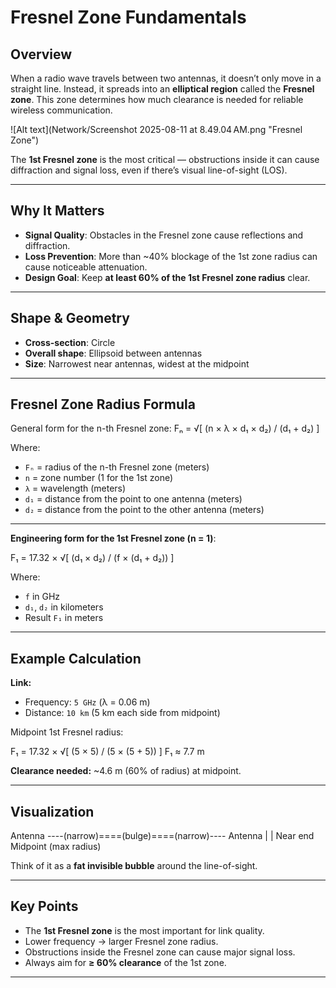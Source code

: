 # Fresnel Zone Fundamentals

##  Overview
When a radio wave travels between two antennas, it doesn’t only move in a straight line. Instead, it spreads into an **elliptical region** called the **Fresnel zone**. This zone determines how much clearance is needed for reliable wireless communication.

![Alt text](Network/Screenshot 2025-08-11 at 8.49.04 AM.png "Fresnel Zone")


The **1st Fresnel zone** is the most critical — obstructions inside it can cause diffraction and signal loss, even if there’s visual line-of-sight (LOS).

---

##  Why It Matters
- **Signal Quality**: Obstacles in the Fresnel zone cause reflections and diffraction.
- **Loss Prevention**: More than ~40% blockage of the 1st zone radius can cause noticeable attenuation.
- **Design Goal**: Keep **at least 60% of the 1st Fresnel zone radius** clear.

---

##  Shape & Geometry
- **Cross-section**: Circle  
- **Overall shape**: Ellipsoid between antennas  
- **Size**: Narrowest near antennas, widest at the midpoint

---

##  Fresnel Zone Radius Formula

General form for the n-th Fresnel zone:
Fₙ = √[ (n × λ × d₁ × d₂) / (d₁ + d₂) ]


Where:
- `Fₙ` = radius of the n-th Fresnel zone (meters)
- `n` = zone number (1 for the 1st zone)
- `λ` = wavelength (meters)
- `d₁` = distance from the point to one antenna (meters)
- `d₂` = distance from the point to the other antenna (meters)

---

**Engineering form for the 1st Fresnel zone (n = 1)**:

F₁ = 17.32 × √[ (d₁ × d₂) / (f × (d₁ + d₂)) ]


Where:
- `f` in GHz
- `d₁`, `d₂` in kilometers
- Result `F₁` in meters

---

##  Example Calculation
**Link:**
- Frequency: `5 GHz` (λ = 0.06 m)
- Distance: `10 km` (5 km each side from midpoint)

Midpoint 1st Fresnel radius:

F₁ = 17.32 × √[ (5 × 5) / (5 × (5 + 5)) ]
F₁ ≈ 7.7 m


**Clearance needed:** ~4.6 m (60% of radius) at midpoint.

---

##  Visualization

Antenna ----(narrow)====(bulge)====(narrow)---- Antenna
| |
Near end Midpoint (max radius)


Think of it as a **fat invisible bubble** around the line-of-sight.

---

##  Key Points
- The **1st Fresnel zone** is the most important for link quality.
- Lower frequency → larger Fresnel zone radius.
- Obstructions inside the Fresnel zone can cause major signal loss.
- Always aim for **≥ 60% clearance** of the 1st zone.

---



